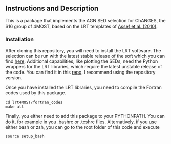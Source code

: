 ## Instructions and Description

This is a package that implements the AGN SED selection for ChANGES, the S16 group of 4MOST, based on the LRT templates of [Assef et al. (2010)](https://ui.adsabs.harvard.edu/abs/2010ApJ...713..970A/abstract).

### Installation

After cloning this repository, you will need to install the LRT software. The selection can be run with the latest stable release of the soft which you can find [here](https://astro.udp.cl/~rjassef/sed_templates.html). Additional capabilities, like plotting the SEDs, need the Python wrappers for the LRT libraries, which require the latest unstable release of the code. You can find it in this [repo](https://github.com/rjassef/LRT). I recommend using the repository version. 

Once you have installed the LRT libraries, you need to compile the Fortran codes used by this package. 

    cd lrt4MOST/fortran_codes
    make all

Finally, you either need to add this package to your PYTHONPATH. You can do it, for example in you .bashrc or .tcshrc files. Alternatively, if you use either bash or zsh, you can go to the root folder of this code and execute

    source setup_bash
